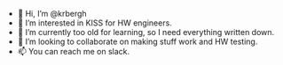 - 👋 Hi, I’m @krbergh
- 👀 I’m interested in KISS for HW engineers.
- 🌱 I’m currently too old for learning, so I need everything written down.
- 💞️ I’m looking to collaborate on making stuff work and HW testing.
- 📫 You can reach me on slack.

<!---
krbergh/krbergh is a ✨ special ✨ repository because its `README.md` (this file) appears on your GitHub profile.
You can click the Preview link to take a look at your changes.
--->
